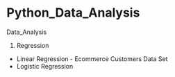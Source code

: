 # Python_Data_Analysis
Data_Analysis

1. Regression
  * Linear Regression - Ecommerce Customers Data Set
  * Logistic Regression
